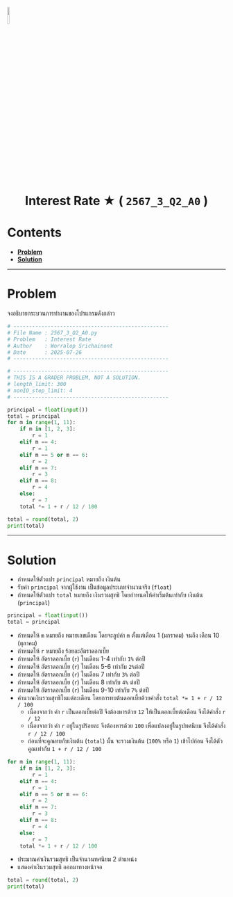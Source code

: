 <p align="left">
  <a href="../../README.md">
    <img src="../../../../Z99-OTHERS/00-common/00-back.png" style="width:10%">
  </a>
</p>

<div align="center">
  <h1>
    Interest Rate ★ (
        <code>2567_3_Q2_A0</code>
    )
  </h1>
</div>

# Contents

-   [**Problem**](#problem)
-   [**Solution**](#solution)

---

# Problem

จงอธิบายกระบวนการทำงานของโปรแกรมดังกล่าว

```python
# --------------------------------------------------
# File Name : 2567_3_Q2_A0.py
# Problem   : Interest Rate
# Author    : Worralop Srichainont
# Date      : 2025-07-26
# --------------------------------------------------

# --------------------------------------------------
# THIS IS A GRADER PROBLEM, NOT A SOLUTION.
# length_limit: 300
# nonIO_step_limit: 4
# --------------------------------------------------

principal = float(input())
total = principal
for m in range(1, 11):
    if m in [1, 2, 3]:
        r = 1
    elif m == 4:
        r = 1
    elif m == 5 or m == 6:
        r = 2
    elif m == 7:
        r = 3
    elif m == 8:
        r = 4
    else:
        r = 7
    total *= 1 + r / 12 / 100

total = round(total, 2)
print(total)
```

---

# Solution

-   กำหนดให้ตัวแปร `principal` หมายถึง เงินต้น
-   รับค่า `principal` จากผู้ใช้งาน เป็นข้อมูลประเภทจำนวนจริง (`float`)
-   กำหนดให้ตัวแปร `total` หมายถึง เงินรวมสุทธิ โดยกำหนดให้ค่าเริ่มต้นเท่ากับ
    เงินต้น (`principal`)

```python
principal = float(input())
total = principal
```

-   กำหนดให้ `m` หมายถึง หมายเลขเดือน โดยจะลูปค่า `m` ตั้งแต่เดือน 1 (มกราคม)
    จนถึง เดือน 10 (ตุลาคม)
-   กำหนดให้ `r` หมายถึง ร้อยละอัตราดอกเบี้ย
-   กำหนดให้ อัตราดอกเบี้ย (`r`) ในเดือน 1-4 เท่ากับ `1%` ต่อปี
-   กำหนดให้ อัตราดอกเบี้ย (`r`) ในเดือน 5-6 เท่ากับ `2%`ต่อปี
-   กำหนดให้ อัตราดอกเบี้ย (`r`) ในเดือน 7 เท่ากับ `3%` ต่อปี
-   กำหนดให้ อัตราดอกเบี้ย (`r`) ในเดือน 8 เท่ากับ `4%` ต่อปี
-   กำหนดให้ อัตราดอกเบี้ย (`r`) ในเดือน 9-10 เท่ากับ `7%` ต่อปี
-   คำนวณเงินรวมสุทธิในแต่ละเดือน โดยการทบต้นดอกเบี้ยด้วยคำสั่ง
    `total *= 1 + r / 12 / 100`
    -   เนื่องจากว่า ค่า `r` เป็นดอกเบี้ยต่อปี จึงต้องหารด้วย `12`
        ให้เป็นดอกเบี้ยต่อเดือน จึงได้คำสั่ง `r / 12`
    -   เนื่องจากว่า ค่า `r` อยู่ในรูปร้อยละ จึงต้องหารด้วย `100`
        เพื่อแปลงอยู่ในรูปทศนิยม จึงได้คำสั่ง `r / 12 / 100`
    -   ก่อนที่จะคูณทบกับเงินต้น (`total`) นั้น จะรวมเงินต้น (`100%` หรือ `1`)
        เข้าไปก่อน จึงได้ตัวคูณเท่ากับ `1 + r / 12 / 100`

```python
for m in range(1, 11):
    if m in [1, 2, 3]:
        r = 1
    elif m == 4:
        r = 1
    elif m == 5 or m == 6:
        r = 2
    elif m == 7:
        r = 3
    elif m == 8:
        r = 4
    else:
        r = 7
    total *= 1 + r / 12 / 100
```

-   ประมาณค่าเงินรวมสุทธิ เป็นจำนวนทศนิยม 2 ตำแหน่ง
-   แสดงค่าเงินรวมสุทธิ ออกมาทางหน้าจอ

```python
total = round(total, 2)
print(total)
```
